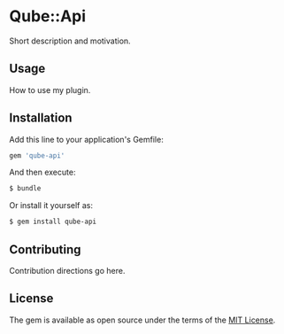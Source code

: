 # Qube::Api
Short description and motivation.

## Usage
How to use my plugin.

## Installation
Add this line to your application's Gemfile:

```ruby
gem 'qube-api'
```

And then execute:
```bash
$ bundle
```

Or install it yourself as:
```bash
$ gem install qube-api
```

## Contributing
Contribution directions go here.

## License
The gem is available as open source under the terms of the [MIT License](http://opensource.org/licenses/MIT).

